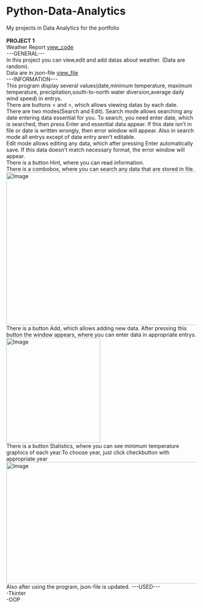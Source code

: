 # Python-Data-Analytics
My projects in Data Analytics for the portfolio<br>
<br>
<b>PROJECT 1</b><br> 
Weather Report [view_code](weather-report.py)<br>
---GENERAL---<br>
In this project you can view,edit and add datas about weather. (Data are random).<br>
Data are in json-file [view_file](rdu-weather-history.json)<br>
---INFORMATION---<br>
This program display several values(date,minimum temperature, maximum temperature, 
precipitation,south-to-north water diversion,average daily wind speed) in entrys.<br>
There are buttons < and >, which allows viewing datas by each date.<br>
There are two modes(Search and Edit). Search mode allows searching any date entering data essential for you. To search, you need enter date, which is searched, then press Enter and essential data appear. If this date isn't in file or date is written wrongly, then error window will appear. Also in search mode all entrys except of date entry aren't editable.<br>
Edit mode allows editing any data, which after pressing Enter automatically save. If this data doesn't match necessary format, the error window will appear.<br>
There is a button Hint, where you can read information.<br>
There is a combobox, where you can search any data that are stored in file.<br>
<img width="871" height="405" alt="Image" src="https://github.com/user-attachments/assets/9493e649-873a-4e4e-8bc2-2999ae3d2bfd" />
<br>
There is a button Add, which allows adding new data. After pressing this button the window appears, where you can enter data in appropriate entrys.<br>
<img width="249" height="278" alt="Image" src="https://github.com/user-attachments/assets/caf39f37-3921-45e4-8455-f222b3aef8fe" />
<br>
There is a button Statistics, where you can see minimum temperature graphics of each year.To choose year, just click checkbutton with appropriate year<br>
<img width="618" height="322" alt="Image" src="https://github.com/user-attachments/assets/e84aecf6-c75d-4b10-8df9-03e15cfd7ce0" />
<br>
Also after using the program, json-file is updated.
---USED---<br>
-Tkinter<br>
-OOP<br>

